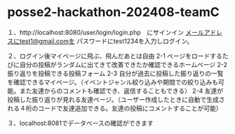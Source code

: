 # posse2-hackathon-202408-teamC
１、http://localhost:8080/user/login/login.php　にサインイン
メールアドレスにtest1@gmail.comを
パスワードにtest1234を入力しログイン。

２、ログイン後マイページに飛ぶ、飛んだあとは自由
2-1 ページをロードするたびに自分の投稿がランダムに出てきて改善できたか確認できるホームページ
2-2 振り返りを投稿できる投稿フォーム
2-3 自分が過去に投稿した振り返りの一覧を確認できるマイページ。（イベントジャンル絞り込みや期間での絞り込みも可能。また友達からのコメントも確認でき、返信することもできる）
2-4 友達が投稿した振り返りが見れる友達ページ。（ユーザー作成したときに自動で生成される４桁のコードで友達追加できる。友達の投稿にコメントすることが可能）

３、localhost:8081でデータベースの確認ができます